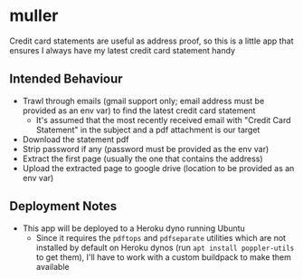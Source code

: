 # muller

Credit card statements are useful as address proof, so this is a little app
that ensures I always have my latest credit card statement handy

## Intended Behaviour

- Trawl through emails (gmail support only; email address must be provided as an env var)
  to find the latest credit card statement
  - It's assumed that the most recently received email with "Credit Card Statement" in the subject
    and a pdf attachment is our target
- Download the statement pdf
- Strip password if any (password must be provided as the env var)
- Extract the first page (usually the one that contains the address)
- Upload the extracted page to google drive (location to be provided as an env var)

## Deployment Notes

- This app will be deployed to a Heroku dyno running Ubuntu
  - Since it requires the `pdftops` and `pdfseparate` utilities which are not
    installed by default on Heroku dynos (run `apt install poppler-utils` to get them),
    I'll have to work with a custom buildpack to make them available
